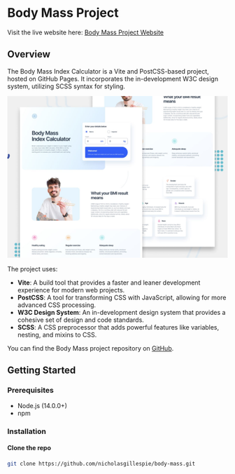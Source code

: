# Body Mass Project

Visit the live website here: [Body Mass Project Website](https://nicholasgillespie.github.io/body-mass/)

## Overview

The Body Mass Index Calculator is a Vite and PostCSS-based project, hosted on GitHub Pages. It incorporates the in-development W3C design system, utilizing SCSS syntax for styling.

[![Screenshot of the Body Mass project](./docs/design/preview.jpg)](https://nicholasgillespie.github.io/body-mass/)

The project uses:

- **Vite**: A build tool that provides a faster and leaner development experience for modern web projects.
- **PostCSS**: A tool for transforming CSS with JavaScript, allowing for more advanced CSS processing.
- **W3C Design System**: An in-development design system that provides a cohesive set of design and code standards.
- **SCSS**: A CSS preprocessor that adds powerful features like variables, nesting, and mixins to CSS.

You can find the Body Mass project repository on [GitHub](https://github.com/nicholasgillespie/body-mass).

## Getting Started

### Prerequisites

- Node.js (14.0.0+)
- npm

### Installation

#### Clone the repo

```bash
git clone https://github.com/nicholasgillespie/body-mass.git
```
